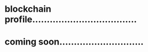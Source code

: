 # blockchain profile....................................
# coming soon.............................
